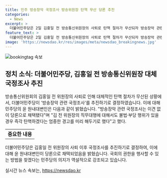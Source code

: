 ```yaml
---
title: 민주 방송장악 국정조사 방송위원장 탄핵 무산 당론 추진
categories:
  - News
excerpt: >
  더불어민주당은 2일 김홍일 전 방송통신위원장의 사퇴로 탄핵 절차가 무산되자 방송장악 관련 국정조사를 추진하기로 했다. 국회에서 국기에 경례하고 당론으로 이를 결정한 민주당은 국정조사를 통해 방송장악 문제를 파헤치겠다는 의지를 강조했다. 윤 원내대변인은 김 전 위원장의 직무대행에 대해서도 불법·부당 행위가 있을 경우 즉각 탄핵하겠다고 밝혔다. 민주당은 또한 채상병 특검법 본회의 상정에 맞서 필리버스터를 준비하고 있다고 전했다.
feature_text: >
  더불어민주당은 2일 김홍일 전 방송통신위원장의 사퇴로 탄핵 절차가 무산되자 방송장악 관련 국정조사를 추진하기로 했다. 국회에서 국기에 경례하고 당론으로 이를 결정한 민주당은 국정조사를 통해 방송장악 문제를 파헤치겠다는 의지를 강조했다. 윤 원내대변인은 김 전 위원장의 직무대행에 대해서도 불법·부당 행위가 있을 경우 즉각 탄핵하겠다고 밝혔다. 민주당은 또한 채상병 특검법 본회의 상정에 맞서 필리버스터를 준비하고 있다고 전했다.
image: 'https://newsdao.kr/res/images/meta/newsdao_breakingnews.jpg'
---
```


<p><img src="https://newsdao.kr/res/images/meta/newsdao_breakingnews.jpg" alt="bookingtag 속보" /></p>

<h2 data-ke-size="size26">정치 소식: 더불어민주당, 김홍일 전 방송통신위원장 대체 국정조사 추진</h2>

<p data-ke-size="size16">방송통신위원회의 김홍일 전 위원장의 사퇴로 인해 대체적인 탄핵 절차가 무산된 상황에서, 더불어민주당이 '방송장악 관련 국정조사'를 추진하기로 결정하였습니다. 이에 대해 민주당의 윤 원내대변인은 다음과 같이 밝혔습니다. "방송장악 관련 국정조사는 이견 없이 당론으로 채택됐다"며 "김 전 위원장의 직무대행에 대해서도 불법·부당 행위가 있을 경우 즉각 탄핵하겠다는 엄중한 경고를 미리 해두기로 했다"고 했다.</p>

<table>
    <tr>
        <td style="text-align: center; height: 17px;"><b>중요한 내용</b></td>
    </tr>
</table>

<p data-ke-size="size16">더불어민주당은 김홍일 전 위원장의 사퇴 이후 국정조사를 추진하기로 결정하여, 이에 대해 윤 원내대변인이 당론으로 채택되었음을 밝혔습니다. 국회의 권한을 행사할 수 있는 방법을 찾겠다는 민주당의 의지가 역설적으로 강조되고 있습니다.</p>
실시간 뉴스 속보는, <a href="https://newsdao.kr" rel="dofollow">https://newsdao.kr</a>


